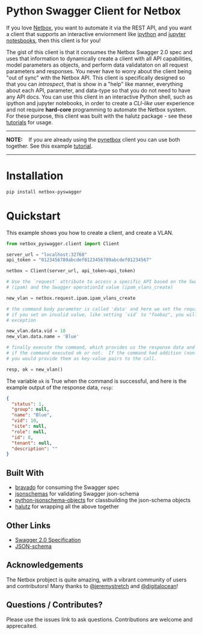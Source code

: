 # Python Swagger Client for Netbox

If you love [Netbox](https://github.com/digitalocean/netbox), you want to automate it
via the REST API, and you want a client that supports an interactive enviornment like [ipython](https://ipython.org/)
and [jupyter notesbooks](http://jupyter.org/), then this client is for you!

The gist of this client is that it consumes the Netbox Swagger 2.0 spec and uses that information
to dynamically create a client with all API capabilities, model parameters as objects, and perform data validataton
on all request parameters and responses.  You never have to worry about the client being "out of sync"
with the Netbox API.  This client is specifically designed so that you can *introspect*, that is show in a "help" like manner,
everything about each API, parameter, and data-type so that you do not need to have any API docs.  You can use
this client in an interactive Python shell, such as ipython and jupyter notebooks, in order to create a *CLI-like* user
experience and not require **hard-core** programming to automate the Netbox system.  For these purpose, this
client was built with the halutz package - see these [tutorials](https://github.com/jeremyschulman/halutz/tree/master/docs)
for usage.

---
**NOTE:** &nbsp;&nbsp; If you are already using the <a href="https://github.com/digitalocean/pynetbox">pynetbox</a>
client you can use both together.  See this example [tutorial](examples/With-pynetbox-client.ipynb).  

---
 
# Installation

```bash
pip install netbox-pyswagger
```

# Quickstart

This example shows you how to create a client, and create a VLAN.
```python
from netbox_pyswagger.client import Client

server_url = "localhost:32768"
api_token = "0123456789abcdef0123456789abcdef01234567"

netbox = Client(server_url, api_token=api_token)

# Use the `request` attribute to access a specific API based on the Swagger tag value
# (ipam) and the Swagger operationId value (ipam_vlans_create)

new_vlan = netbox.request.ipam.ipam_vlans_create

# the command body parameter is called 'data' and here we set the required values
# if you set an invalid value, like setting `vid` to "foobaz", you will get a validation
# exception

new_vlan.data.vid = 10
new_vlan.data.name = 'Blue'

# finally execute the command, which provides us the response data and the indication
# if the command executed ok or not.  If the command had addition (non-body) parameters
# you would provide them as key-value pairs to the call.

resp, ok = new_vlan()
```

The variable `ok` is True when the command is successful, and here is the example output
of the response data, `resp`:

```json
{
  "status": 1, 
  "group": null, 
  "name": "Blue", 
  "vid": 10, 
  "site": null, 
  "role": null, 
  "id": 8, 
  "tenant": null, 
  "description": ""
}
```

## Built With

  - [bravado](https://github.com/Yelp/bravado) for consuming the Swagger spec
  - [jsonschemas](https://github.com/Julian/jsonschema) for validating Swagger json-schema
  - [python-jsonschema-objects](https://github.com/cwacek/python-jsonschema-objects) for classbuilding
  the json-schema objects
  - [halutz](https://github.com/jeremyschulman/halutz) for wrapping all the above together

## Other Links

  - [Swagger 2.0 Specification](https://github.com/OAI/OpenAPI-Specification/blob/master/versions/2.0.md)
  - [JSON-schema](http://json-schema.org/)

## Acknowledgements

The Netbox probject is quite amazing, with a vibrant community of users and contributors!  Many
thanks to [@jeremystretch](https://github.com/jeremystretch]) and [@digitalocean](https://github.com/digitalocean)!

## Questions / Contributes?

Please use the issues link to ask questions.  Contributions are welcome and apprecaited.